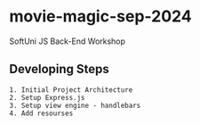 # movie-magic-sep-2024
SoftUni JS Back-End Workshop


## Developing Steps
    1. Initial Project Architecture
    2. Setup Express.js
    3. Setup view engine - handlebars
    4. Add resourses